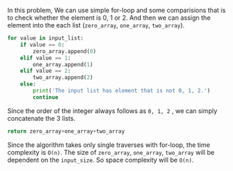 In this problem, We can use simple for-loop and some comparisions that is to check whether the element is 0, 1 or 2. And then we can assign the element into the each list (`zero_array`, `one_array`, `two_array`). 
```python
for value in input_list:
    if value == 0:
        zero_array.append(0)
    elif value == 1:
        one_array.append(1)
    elif value == 2: 
        two_array.append(2)
    else:
        print('The input list has element that is not 0, 1, 2.')
        continue
```
Since the order of the integer always follows as `0, 1, 2` , we can simply concatenate the 3 lists.
```python
return zero_array+one_array+two_array
```

Since the algorithm takes only single traverses with for-loop, the time complexity is `O(n)`. The size of `zero_array`, `one_array`, `two_array` will be dependent on the `input_size`. So space complexity will be `O(n)`.
